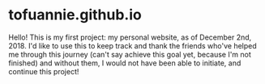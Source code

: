 # tofuannie.github.io

Hello!
This is my first project: my personal website, as of December 2nd, 2018.  I'd like to use this to keep track and thank the friends who've helped me through this journey (can't say achieve this goal yet, because I'm not finished) and without them, I would not have been able to initiate, and continue this project!
